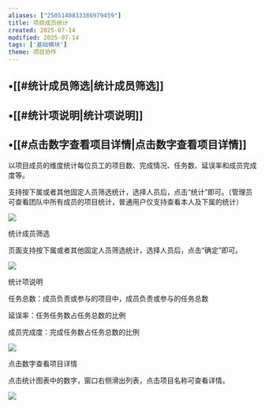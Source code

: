 ```yaml
---
aliases: ["2505140833386979459"]
title: 项目成员统计
created: 2025-07-14
modified: 2025-07-14
tags: ['基础模块']
theme: 项目协作
---
```


## •[[#统计成员筛选|统计成员筛选]]

## •[[#统计项说明|统计项说明]]

## •[[#点击数字查看项目详情|点击数字查看项目详情]]

以项目成员的维度统计每位员工的项目数、完成情况、任务数、延误率和成员完成度等。

支持按下属或者其他固定人员筛选统计，选择人员后，点击“统计”即可。（管理员可查看团队中所有成员的项目统计，普通用户仅支持查看本人及下属的统计）

![](ea36c18d9b510b0b4001b80683d25c29.jpg)

统计成员筛选

页面支持按下属或者其他固定人员筛选统计，选择人员后，点击“确定”即可。

![](16cc3cd4c99a36535de89f09b8c2c2b3.jpg)

统计项说明

任务总数：成员负责或参与的项目中，成员负责或参与的任务总数

延误率：任务任务数占任务总数的比例

成员完成度：完成任务数占任务总数的比例

![](1b655f8216fa67027b0f9e732279c754.jpg)

点击数字查看项目详情

点击统计图表中的数字，窗口右侧滑出列表，点击项目名称可查看详情。

![](d682fa49d23c21963a4f90f122ccd00d.jpg)